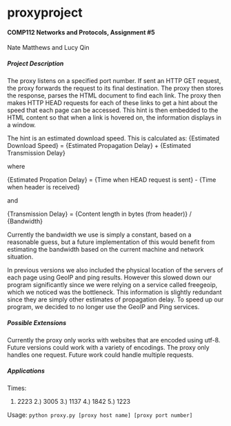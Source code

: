 
# proxyproject 
#### COMP112 Networks and Protocols, Assignment #5
Nate Matthews and Lucy Qin

##### Project Description
The proxy listens on a specified port number. If sent an HTTP GET request, the proxy forwards 
the request to its final destination. The proxy then stores the response, parses the HTML document to find each link. The proxy then makes HTTP HEAD requests for each of these links to get a hint about the speed that each page can be accessed. This hint is then embedded to the HTML content so that when a link is hovered on, the information displays in a window. 

The hint is an estimated download speed. This is calculated as:
{Estimated Download Speed} = {Estimated Propagation Delay} + {Estimated Transmission Delay}

where

{Estimated Propation Delay} = {Time when HEAD request is sent}  - {Time when header is received}

and 

{Transmission Delay} = {Content length in bytes (from header)} / {Bandwidth}

Currently the bandwidth we use is simply a constant, based on a reasonable guess, but a future implementation of this would benefit from estimating the bandwidth based on the current machine and network situation.

In previous versions we also included the physical location of the servers of each page using GeoIP and ping results. However this slowed down our program significantly since we were relying on a service called freegeoip, which we noticed was the bottleneck. This information is slightly redundant since they are simply other estimates of propagation delay. To speed up our program, we decided to no longer use the GeoIP and Ping services.




##### Possible Extensions
Currently the proxy only works with websites that are encoded using utf-8. Future versions could work with a variety of encodings.
The proxy only handles one request. Future work could handle multiple requests. 

##### Applications


Times:
1) 2223
2.) 3005
3.) 1137
4.) 1842
5.) 1223

Usage: `python proxy.py [proxy host name] [proxy port number]`






